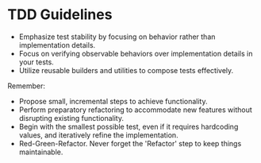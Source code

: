 # TDD Guidelines

- Emphasize test stability by focusing on behavior rather than implementation details.
- Focus on verifying observable behaviors over implementation details in your tests.
- Utilize reusable builders and utilities to compose tests effectively.

Remember:

- Propose small, incremental steps to achieve functionality.
- Perform preparatory refactoring to accommodate new features without disrupting existing functionality.
- Begin with the smallest possible test, even if it requires hardcoding values, and iteratively refine the implementation.
- Red-Green-Refactor. Never forget the 'Refactor' step to keep things maintainable.
